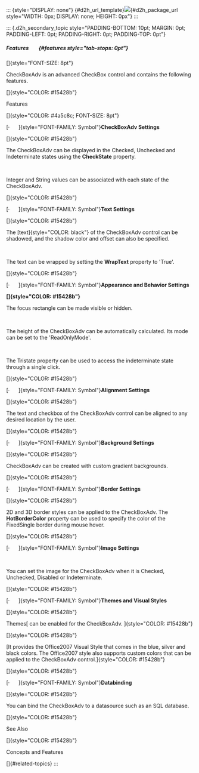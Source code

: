 ::: {style="DISPLAY: none"}
[](ms-xhelp:///?Id=d2h_url_template){#d2h_url_template}![](!package_url!){#d2h_package_url style="WIDTH: 0px; DISPLAY: none; HEIGHT: 0px"}
:::

::: {.d2h_secondary_topic style="PADDING-BOTTOM: 10pt; MARGIN: 0pt; PADDING-LEFT: 0pt; PADDING-RIGHT: 0pt; PADDING-TOP: 0pt"}
##### Features        {#features style="tab-stops: 0pt"}

[]{style="FONT-SIZE: 8pt"} 

CheckBoxAdv is an advanced CheckBox control and contains the following features.

[]{style="COLOR: #15428b"} 

Features

[]{style="COLOR: #4a5c8c; FONT-SIZE: 8pt"} 

[·      ]{style="FONT-FAMILY: Symbol"}**CheckBoxAdv Settings**

[]{style="COLOR: #15428b"} 

The CheckBoxAdv can be displayed in the Checked, Unchecked and Indeterminate states using the **CheckState** property.

 

Integer and String values can be associated with each state of the CheckBoxAdv.

[]{style="COLOR: #15428b"} 

[·      ]{style="FONT-FAMILY: Symbol"}**Text Settings**

[]{style="COLOR: #15428b"} 

The [text]{style="COLOR: black"} of the CheckBoxAdv control can be shadowed, and the shadow color and offset can also be specified.

 

The text can be wrapped by setting the **WrapText** property to \'True\'.

[]{style="COLOR: #15428b"} 

[·      ]{style="FONT-FAMILY: Symbol"}**Appearance and Behavior Settings**

**[]{style="COLOR: #15428b"}** 

The focus rectangle can be made visible or hidden.

 

The height of the CheckBoxAdv can be automatically calculated. Its mode can be set to the \'ReadOnlyMode\'.

 

The Tristate property can be used to access the indeterminate state through a single click.

[]{style="COLOR: #15428b"} 

[·      ]{style="FONT-FAMILY: Symbol"}**Alignment Settings**

[]{style="COLOR: #15428b"} 

The text and checkbox of the CheckBoxAdv control can be aligned to any desired location by the user.

[]{style="COLOR: #15428b"} 

[·      ]{style="FONT-FAMILY: Symbol"}**Background Settings**

[]{style="COLOR: #15428b"} 

CheckBoxAdv can be created with custom gradient backgrounds.

[]{style="COLOR: #15428b"} 

[·      ]{style="FONT-FAMILY: Symbol"}**Border Settings**

[]{style="COLOR: #15428b"} 

2D and 3D border styles can be applied to the CheckBoxAdv. The **HotBorderColor** property can be used to specify the color of the FixedSingle border during mouse hover.

[]{style="COLOR: #15428b"} 

[·      ]{style="FONT-FAMILY: Symbol"}**Image Settings**

 

You can set the image for the CheckBoxAdv when it is Checked, Unchecked, Disabled or Indeterminate.

[]{style="COLOR: #15428b"} 

[·      ]{style="FONT-FAMILY: Symbol"}**Themes and Visual Styles**

[]{style="COLOR: #15428b"} 

Themes[ can be enabled for the CheckBoxAdv. ]{style="COLOR: #15428b"}

[]{style="COLOR: #15428b"} 

[It provides the Office2007 Visual Style that comes in the blue, silver and black colors. The Office2007 style also supports custom colors that can be applied to the CheckBoxAdv control.]{style="COLOR: #15428b"}

[]{style="COLOR: #15428b"} 

[·      ]{style="FONT-FAMILY: Symbol"}**Databinding**

[]{style="COLOR: #15428b"} 

You can bind the CheckBoxAdv to a datasource such as an SQL database.

[]{style="COLOR: #15428b"} 

See Also

[]{style="COLOR: #15428b"} 

Concepts and Features

[]{#related-topics}
:::
